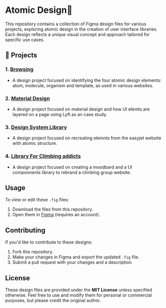 # Atomic Design🚀

This repository contains a collection of Figma design files for various projects, exploring atomic design in the creation of user interface libraries. Each design reflects a unique visual concept and approach tailored for specific use cases.

## 🌟 Projects

### 1. [**Browsing**](https://github.com/nyunja/atomic-design/blob/main/Paul_John_Browsing_01162025_V1.fig)
   - A design project focused on identifying the four atomic design elements: atom, molecule, organism and template, as used in various websites.

### 2. [**Material Design**](https://github.com/nyunja/atomic-design/blob/main/Paul_John_MaterialDesign_01162025_V1.fig)
   - A design project focused on material design and how UI elemts are layered on a page using Lyft as an case study.

### 3. [**Design System Library**](https://github.com/nyunja/atomic-design/blob/main/Paul_John_DesignSystemLIbrary_01162025_V1.fig)
   - A design project focused on recreating elemnts from the easyjet website with atomic structure.

### 4. [**Library For Climbing addicts**](https://github.com/nyunja/atomic-design/blob/main/Paul_John_DesignSystemLIbrary_01162025_V1.fig)
   - A design project focused on creating a moodbard and a UI componnents library to rebrand a climbing group website.

## Usage

To view or edit these `.fig` files:

1. Download the files from this repository.
2. Open them in [Figma](https://www.figma.com/) (requires an account).

## Contributing

If you'd like to contribute to these designs:

1. Fork this repository.
2. Make your changes in Figma and export the updated `.fig` file.
3. Submit a pull request with your changes and a description.

## License

These design files are provided under the **MIT License** unless specified otherwise. Feel free to use and modify them for personal or commercial purposes, but please credit the original author.